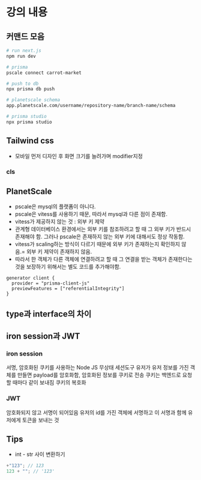 # 강의 내용

## 커맨드 모음

```bash
# run next.js
npm run dev

# prisma
pscale connect carrot-market

# push to db
npx prisma db push

# planetscale schema
app.planetscale.com/username/repository-name/branch-name/schema

# prisma studio
npx prisma studio
```

## Tailwind css

- 모바일 먼저 디자인 후 화면 크기를 늘려가며 modifier지정

### cls

## PlanetScale

- pscale은 mysql의 플랫폼이 아니다.
- pscale은 vitess를 사용하기 때문, 따라서 mysql과 다른 점이 존재함.
- vitess가 제공하지 않는 것 : 외부 키 제약
- 관계형 데이터베이스 환경에서는 외부 키를 참조하려고 할 때 그 외부 키가 반드시 존재해야 함. 그러나 pscale은 존재하지 않는 외부 키에 대해서도 정상 작동함.
- vitess가 scaling하는 방식이 다르기 때문에 외부 키가 존재하는지 확인하지 않음.= 외부 키 제약이 존재하지 않음.
- 따라서 한 객체가 다른 객체에 연결하려고 할 때 그 연결을 받는 객체가 존재한다는 것을 보장하기 위해서는 별도 코드를 추가해야함.

```
generator client {
  provider = "prisma-client-js"
  previewFeatures = ["referentialIntegrity"]
}
```

## type과 interface의 차이

## iron session과 JWT

### iron session

서명, 암호화된 쿠키를 사용하는 Node JS 무상태 세션도구
유저가 유저 정보를 가진 객체를 만들면 payload를 암호화함, 암호화된 정보를 쿠키로 전송
쿠키는 백엔드로 요청할 때마다 같이 보내짐
쿠키의 복호화

### JWT

암호화되지 않고 서명이 되어있음
유저의 id를 가진 객체에 서명하고 이 서명과 함께 유저에게 토큰을 보내는 것

## Tips

- int - str 사이 변환하기

```js
+"123"; // 123
123 + ""; // '123'
```
